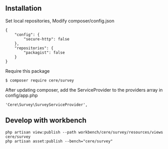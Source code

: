 ## Installation

Set local repositories, Modify composer/config.json
```
{
    "config": {
        "secure-http": false
    },
    "repositories": {
        "packagist": false
    }
}
```

Require this package
```
$ composer require cere/survey
```

After updating composer, add the ServiceProvider to the providers array in config/app.php
```
'Cere\Survey\SurveyServiceProvider',
```

## Develop with workbench

```
php artisan view:publish --path workbench/cere/survey/resources/views cere/survey
php artisan asset:publish --bench="cere/survey"
```